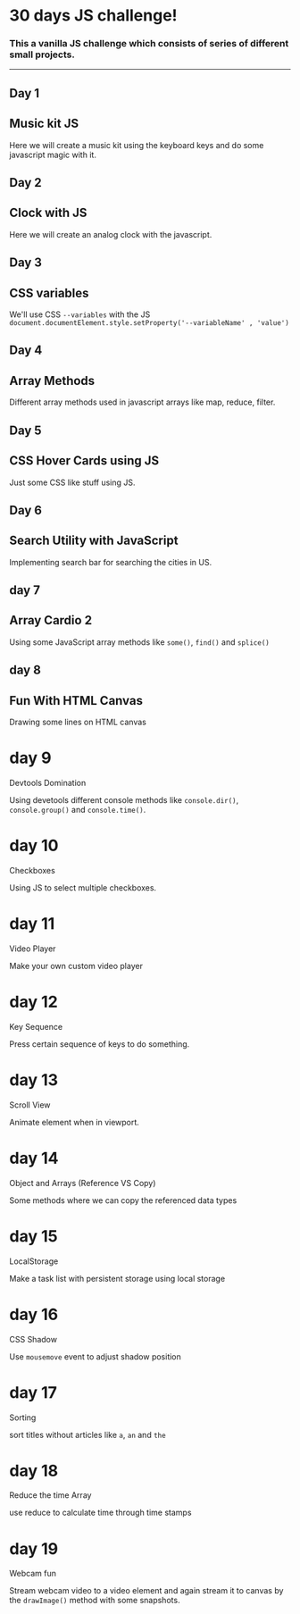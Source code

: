 # 30 days JS challenge!

### This a vanilla JS challenge which consists of series of different small projects.

---

## Day 1

## Music kit JS

Here we will create a music kit using the keyboard keys and do some javascript magic with it.

## Day 2

## Clock with JS

Here we will create an analog clock with the javascript.

## Day 3

## CSS variables

We'll use CSS `--variables` with the JS `document.documentElement.style.setProperty('--variableName' , 'value')`

## Day 4

## Array Methods

Different array methods used in javascript arrays like map, reduce, filter.

## Day 5

## CSS Hover Cards using JS

Just some CSS like stuff using JS.

## Day 6

## Search Utility with JavaScript

Implementing search bar for searching the cities in US.

## day 7

## Array Cardio 2

Using some JavaScript array methods like `some()`, `find()` and `splice()`

## day 8

## Fun With HTML Canvas

Drawing some lines on HTML canvas

# day 9

Devtools Domination

Using devetools different console methods like `console.dir()`, `console.group()` and `console.time()`.

# day 10

Checkboxes

Using JS to select multiple checkboxes.

# day 11

Video Player

Make your own custom video player

# day 12

Key Sequence

Press certain sequence of keys to do something.

# day 13

Scroll View

Animate element when in viewport.

# day 14

Object and Arrays (Reference VS Copy)

Some methods where we can copy the referenced data types

# day 15

LocalStorage

Make a task list with persistent storage using local storage

# day 16

CSS Shadow

Use `mousemove` event to adjust shadow position

# day 17

Sorting

sort titles without articles like `a`, `an` and `the`

# day 18

Reduce the time Array

use reduce to calculate time through time stamps

# day 19

Webcam fun

Stream webcam video to a video element and again stream it to canvas by the `drawImage()` method with some snapshots.
